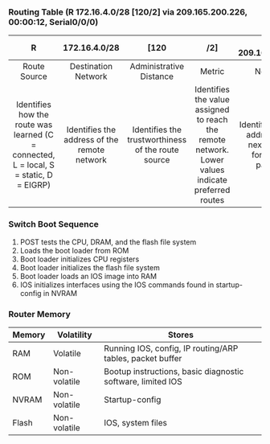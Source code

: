 ### Routing Table (R 172.16.4.0/28 \[120/2\] via 209.165.200.226, 00:00:12, Serial0/0/0)
R | 172.16.4.0/28 | \[120 | /2\] | via 209.165.200.226, | 00:00:12, | Serial0/0/0
:---: | :---: | :---: | :---: | :---: | :---: | :---:
Route Source | Destination Network | Administrative Distance | Metric | Next-hop | Route Timestamp | Outgoing Interface
Identifies how the route was learned (C = connected, L = local, S = static, D = EIGRP) | Identifies the address of the remote network | Identifies the trustworthiness of the route source | Identifies the value assigned to reach the remote network. Lower values indicate preferred routes | Identifies the IPv4 address of the next router to forward the packet to | Identifies from when the route was last heard | Identifies the exit interface to use to forward a packet toward the final destination


### Switch Boot Sequence
1. POST tests the CPU, DRAM, and the flash file system
2. Loads the boot loader from ROM
3. Boot loader initializes CPU registers
4. Boot loader initializes the flash file system
5. Boot loader loads an IOS image into RAM
6.  IOS initializes interfaces using the IOS commands found in startup-config in NVRAM


### Router Memory ###
Memory | Volatility | Stores
--- | --- | ---
RAM | Volatile | Running IOS, config, IP routing/ARP tables, packet buffer
ROM | Non-volatile | Bootup instructions, basic diagnostic software, limited IOS
NVRAM | Non-volatile | Startup-config
Flash | Non-volatile | IOS, system files
